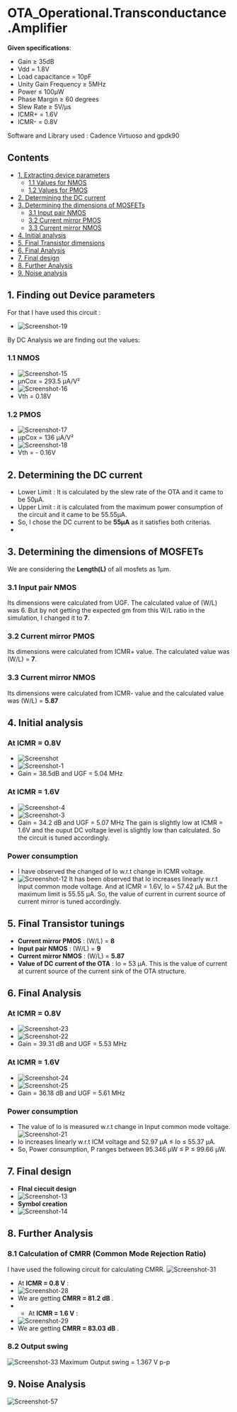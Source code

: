 # OTA_Operational.Transconductance.Amplifier

**Given specifications**: 
- Gain ≥ 35dB
- Vdd = 1.8V
- Load capacitance = 10pF
- Unity Gain Frequency ≥ 5MHz
- Power ≤ 100μW
- Phase Margin ≥ 60 degrees
- Slew Rate ≥ 5V/μs
- ICMR+ = 1.6V
- ICMR- = 0.8V

Software and Library used : Cadence Virtuoso and gpdk90

## Contents
- [1. Extracting device parameters](#1-Finding-out-Device-parameters)
  - [1.1 Values for NMOS](#11-NMOS)
  - [1.2 Values for PMOS](#12-PMOS)
- [2. Determining the DC current](#2-Determining-the-DC-current)
- [3. Determining the dimensions of MOSFETs](#3-Determining-the-dimensions-of-MOSFETs)
  - [3.1 Input pair NMOS](#31-Input-pair-NMOS) 
  - [3.2 Current mirror PMOS](#32-Current-mirror-PMOS)
  - [3.3 Current mirror NMOS](#33-Current-mirror-NMOS)
- [4. Initial analysis](#4-Initial-analysis)
- [5. Final Transistor dimensions](#5-Final-Transistor-dimensions)
- [6. Final Analysis](#6-Final-Analysis)
- [7. Final design](#7-Final-design)
- [8. Further Analysis](#8-Further-Analysis)
- [9. Noise analysis](#9-Noise-Analysis)


## 1. Finding out Device parameters
For that I have used this circuit :
- ![Screenshot-19](https://github.com/user-attachments/assets/1e8682b9-c2ed-4d30-be35-24e386dc2c6e)

By DC Analysis we are finding out the values:

### 1.1 NMOS
- ![Screenshot-15](https://github.com/user-attachments/assets/1d5b48ae-801f-494d-ad39-3dd7ba28a2fb)
- μnCox = 293.5 μA/V²
- ![Screenshot-16](https://github.com/user-attachments/assets/a8b7c525-ec87-45f6-8662-8e406125f7b5)
- Vth = 0.18V

### 1.2 PMOS
- ![Screenshot-17](https://github.com/user-attachments/assets/aad44e37-1b1b-45bd-bc08-1bf7d33d4f35)
- μpCox = 136 μA/V²
- ![Screenshot-18](https://github.com/user-attachments/assets/08b5badc-70c3-4be0-868a-1fc5db023c5b)
- Vth = - 0.16V

## 2. Determining the DC current  
- Lower Limit : It is calculated by the slew rate of the OTA and it came to be 50μA.
- Upper Limit : it is calculated from the maximum power consumption of the circuit and it came to be 55.55μA.
- So, I chose the DC current to be **55μA** as it satisfies both criterias.
- 
## 3. Determining the dimensions of MOSFETs
We are considering the **Length(L)** of all mosfets as 1µm.
### 3.1 Input pair NMOS 
Its dimensions were calculated from UGF. The calculated value of (W/L) was 6. But by not getting the expected gm from this W/L ratio in the simulation, I changed it to **7**.
### 3.2 Current mirror PMOS 
Its dimensions were calculated from ICMR+ value. The calculated value was (W/L) = **7**.
### 3.3 Current mirror NMOS
Its dimensions were calculated from ICMR- value and the calculated value was (W/L) = **5.87**

## 4. Initial analysis
### At ICMR = 0.8V
- ![Screenshot](https://github.com/user-attachments/assets/7aa7f112-9508-4afa-8250-f48ceebdc3fe)
- ![Screenshot-1](https://github.com/user-attachments/assets/459ecb4e-d831-4714-9618-14f39dd1a5f8)
- Gain = 38.5dB and UGF = 5.04 MHz
### At ICMR = 1.6V
- ![Screenshot-4](https://github.com/user-attachments/assets/c2f19236-3c48-4963-8041-36b2338b3b24)
- ![Screenshot-3](https://github.com/user-attachments/assets/6876d200-7ac2-4e22-9dcd-96a14a0d876f)
- Gain = 34.2 dB and UGF = 5.07 MHz
The gain is slightly low at ICMR = 1.6V and the ouput DC voltage level is slightly low than calculated. So the circuit is tuned accordingly.
### Power consumption
- I have observed the changed of Io w.r.t change in ICMR voltage.
- ![Screenshot-12](https://github.com/user-attachments/assets/4e422a9d-b032-4374-bcf0-c21548ef38c7)
It has been observed that Io increases linearly w.r.t Input common mode voltage. And at ICMR = 1.6V, Io = 57.42 μA. But the maximum limit is 55.55 μA. So, the value of current in current source of current mirror is tuned accordingly.

## 5. Final Transistor tunings
- **Current mirror PMOS** : (W/L) = **8**
- **Input pair NMOS** : (W/L) = **9**
- **Current mirror NMOS** : (W/L) = **5.87**
- **Value of DC current of the OTA** : Io = 53 μA. This is the value of current at current source of the current sink of the OTA structure.
  
## 6. Final Analysis

### At ICMR = 0.8V
- ![Screenshot-23](https://github.com/user-attachments/assets/a069651c-288f-46e1-9a2b-d3c1daef6bc6)
- ![Screenshot-22](https://github.com/user-attachments/assets/285d222e-ef93-499d-a1ed-3e5ad554fd5d)
- Gain = 39.31 dB and UGF = 5.53 MHz
### At ICMR = 1.6V
- ![Screenshot-24](https://github.com/user-attachments/assets/3f17c8c8-970e-4c72-a5d9-a10e58455ce1)
- ![Screenshot-25](https://github.com/user-attachments/assets/0232898c-6317-4f67-8e71-e2ca38a8478c)
- Gain = 36.18 dB and UGF = 5.61 MHz
### Power consumption
- The value of Io is measured w.r.t change in Input common mode voltage.
![Screenshot-21](https://github.com/user-attachments/assets/72766050-c5f7-4564-95a5-205155611bea)
- Io increases linearly w.r.t ICM voltage and 52.97 μA ≤ Io ≤ 55.37 μA.
- So, Power consumption, P ranges between 95.346 μW ≤ P ≤ 99.66 μW.


## 7. Final design
- **FInal ciecuit design**
- ![Screenshot-13](https://github.com/user-attachments/assets/fa32796b-d7de-4ee7-af8a-40fb99170104)
- **Symbol creation**
- ![Screenshot-14](https://github.com/user-attachments/assets/a7de3671-85b2-4648-b4b1-8fa6e819db6d)

## 8. Further Analysis
### 8.1 Calculation of CMRR (Common Mode Rejection Ratio)
I have used the following circuit for calculating CMRR.
![Screenshot-31](https://github.com/user-attachments/assets/24d4a5e1-d8b9-4b65-a6f1-39b824f6a346)
- At **ICMR = 0.8 V** :
- ![Screenshot-28](https://github.com/user-attachments/assets/c2e6ffeb-0361-4d25-a81c-e004b19ffd51)
- We are getting **CMRR = 81.2 dB** .
- - At **ICMR = 1.6 V** :
- ![Screenshot-29](https://github.com/user-attachments/assets/16375093-ae18-49b4-a852-4bdb62a63c67)
- We are getting **CMRR = 83.03 dB** .

### 8.2 Output swing
![Screenshot-33](https://github.com/user-attachments/assets/53b37bb6-f79b-4bfb-8617-1c3d4e241b6a)
Maximum Output swing = 1.367 V p-p

## 9. Noise Analysis
![Screenshot-57](https://github.com/user-attachments/assets/6d251ae4-d8c7-4bef-8a82-c28ac4ec6dc2)




